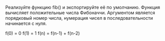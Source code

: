 Реализуйте функцию fib() и экспортируйте её по умолчанию. 
Функция вычисляет положительные числа Фибоначчи. 
Аргументом является порядковый номер числа, нумерация чисел в последовательности начинается с нуля.

f(0) = 0
f(1) = 1
f(n) = f(n-1) + f(n-2)
